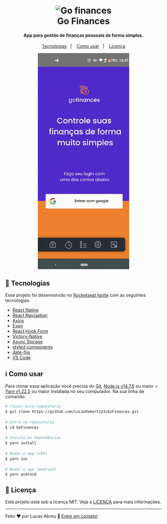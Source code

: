 <h1 align="center" >
    <img alt="Go finances" src="https://res.cloudinary.com/dlbvij1i5/image/upload/v1659650504/logo_kquskj.svg" />
    <br>
    Go Finances
</h1>

<h4 align="center">
  App para gestão de finanças pessoais de forma simples.
</h4>

<p align="center">
  <a href="#rocket-tecnologias">Tecnologias</a>&nbsp;&nbsp;&nbsp;|&nbsp;&nbsp;&nbsp;
  <a href="#information_source-como-usar">Como usar</a>&nbsp;&nbsp;&nbsp;|&nbsp;&nbsp;&nbsp;
  <a href="#memo-licença">Licença</a>
</p>

<p align="center">
  <img alt="Demo on Netlify"  src="./github/gofinances.gif">
</p>

## :rocket: Tecnologias

Esse projeto foi desenvolvido no [Rocketseat Ignite](https://lp.rocketseat.com.br/ignite) com as seguintes tecnologias:

-  [React Native](https://reactnative.dev/)
-  [React Navigation](https://reactnavigation.org/)
-  [Axios](https://github.com/axios/axios)
-  [Expo](https://docs.expo.dev/)
-  [React Hook Form](https://react-hook-form.com/)
-  [Victory-Native](https://formidable.com/open-source/victory/docs/native/)
-  [Async Storage](https://github.com/react-native-async-storage/async-storage)
-  [styled-components](https://www.styled-components.com/)
-  [date-fns](https://date-fns.org/)
-  [VS Code](https://code.visualstudio.com/)

## :information_source: Como usar

Para clonar essa aplicação você precisa do [Git](https://git-scm.com), [Node.js v14.7.6](https://nodejs.org/en/) 
ou maior + [Yarn v1.22.5](https://yarnpkg.com/) ou maior instalada no seu computador. Na sua linha de comando:

```bash
# Clonar esse repositorio
$ git clone https://github.com/LucasRobert123/GoFinances.git

# Entre no repositorio
$ cd GoFinances

# Instale as dependências
$ yarn install

# Rodar o app (iOS)
$ yarn ios

# Rodar o app (Android)
$ yarn android
```


## :memo: Licença
Este projeto está sob a licença MIT. Veja a [LICENÇA](https://github.com/LucasRobert123/GoFinances/blob/master/LICENCE.txt) para mais informações.

---

Feito ♥ por Lucas Abreu :wave: [Entre em contato!](http://linkedin.com/in/lucas-robert-de-abreu-4a74ab1b9)
